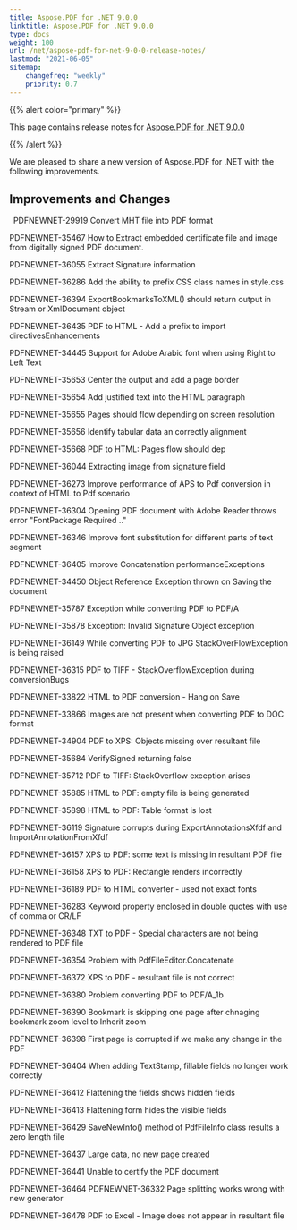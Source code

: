 ```yaml
---
title: Aspose.PDF for .NET 9.0.0
linktitle: Aspose.PDF for .NET 9.0.0
type: docs
weight: 100
url: /net/aspose-pdf-for-net-9-0-0-release-notes/
lastmod: "2021-06-05"
sitemap:
    changefreq: "weekly"
    priority: 0.7
---
```


{{% alert color="primary" %}}

This page contains release notes for [Aspose.PDF for .NET 9.0.0](https://downloads.aspose.com/pdf/net/new-releases/aspose.pdf-for-.net-9.0.0/)

{{% /alert %}}

We are pleased to share a new version of Aspose.PDF for .NET with the following improvements.
## **Improvements and Changes**
` `PDFNEWNET-29919 Convert MHT file into PDF format

PDFNEWNET-35467 How to Extract embedded certificate file and image from digitally signed PDF document.

PDFNEWNET-36055 Extract Signature information

PDFNEWNET-36286 Add the ability to prefix CSS class names in style.css

PDFNEWNET-36394 ExportBookmarksToXML() should return output in Stream or XmlDocument object

PDFNEWNET-36435 PDF to HTML - Add a prefix to import directivesEnhancements

PDFNEWNET-34445 Support for Adobe Arabic font when using Right to Left Text

PDFNEWNET-35653 Center the output and add a page border

PDFNEWNET-35654 Add justified text into the HTML paragraph

PDFNEWNET-35655 Pages should flow depending on screen resolution

PDFNEWNET-35656 Identify tabular data an correctly alignment

PDFNEWNET-35668 PDF to HTML: Pages flow should dep

PDFNEWNET-36044 Extracting image from signature field

PDFNEWNET-36273 Improve performance of APS to Pdf conversion in context of HTML to Pdf scenario

PDFNEWNET-36304 Opening PDF document with Adobe Reader throws error "FontPackage Required .."

PDFNEWNET-36346 Improve font substitution for different parts of text segment

PDFNEWNET-36405 Improve Concatenation performanceExceptions

PDFNEWNET-34450 Object Reference Exception thrown on Saving the document

PDFNEWNET-35787 Exception while converting PDF to PDF/A

PDFNEWNET-35878 Exception: Invalid Signature Object exception

PDFNEWNET-36149 While converting PDF to JPG StackOverFlowException is being raised

PDFNEWNET-36315 PDF to TIFF - StackOverflowException during conversionBugs

PDFNEWNET-33822 HTML to PDF conversion - Hang on Save

PDFNEWNET-33866 Images are not present when converting PDF to DOC format

PDFNEWNET-34904 PDF to XPS: Objects missing over resultant file

PDFNEWNET-35684 VerifySigned returning false

PDFNEWNET-35712 PDF to TIFF: StackOverflow exception arises

PDFNEWNET-35885 HTML to PDF: empty file is being generated

PDFNEWNET-35898 HTML to PDF: Table format is lost

PDFNEWNET-36119 Signature corrupts during ExportAnnotationsXfdf and ImportAnnotationFromXfdf

PDFNEWNET-36157 XPS to PDF: some text is missing in resultant PDF file

PDFNEWNET-36158 XPS to PDF: Rectangle renders incorrectly

PDFNEWNET-36189 PDF to HTML converter - used not exact fonts

PDFNEWNET-36283 Keyword property enclosed in double quotes with use of comma or CR/LF

PDFNEWNET-36348 TXT to PDF - Special characters are not being rendered to PDF file

PDFNEWNET-36354 Problem with PdfFileEditor.Concatenate

PDFNEWNET-36372 XPS to PDF - resultant file is not correct

PDFNEWNET-36380 Problem converting PDF to PDF/A_1b

PDFNEWNET-36390 Bookmark is skipping one page after chnaging bookmark zoom level to Inherit zoom

PDFNEWNET-36398 First page is corrupted if we make any change in the PDF

PDFNEWNET-36404 When adding TextStamp, fillable fields no longer work correctly

PDFNEWNET-36412 Flattening the fields shows hidden fields

PDFNEWNET-36413 Flattening form hides the visible fields

PDFNEWNET-36429 SaveNewInfo() method of PdfFileInfo class results a zero length file

PDFNEWNET-36437 Large data, no new page created

PDFNEWNET-36441 Unable to certify the PDF document

PDFNEWNET-36464 PDFNEWNET-36332 Page splitting works wrong with new generator

PDFNEWNET-36478 PDF to Excel - Image does not appear in resultant file
